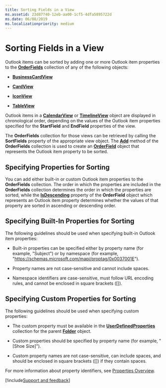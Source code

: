 ```yaml
---
title: Sorting Fields in a View
ms.assetid: 23d87740-12eb-aa00-1cf5-4dfa5895722d
ms.date: 06/08/2019
ms.localizationpriority: medium
---
```



# Sorting Fields in a View

 Outlook items can be sorted by adding one or more Outlook item properties to the **[OrderFields](../../../api/Outlook.OrderFields.md)** collection of any of the following objects:


- **[BusinessCardView](../../../api/Outlook.CardView.md)**
    
- **[CardView](../../../api/Outlook.CardView.md)**
    
- **[IconView](../../../api/Outlook.IconView.md)**
    
- **[TableView](../../../api/Outlook.TableView.md)**
    

Outlook items in a **[CalendarView](../../../api/Outlook.CalendarView.md)** or **[TimelineView](../../../api/Outlook.TimelineView.md)** object are displayed in chronological order, depending on the values of the Outlook item properties specified for the **StartField** and **EndField** properties of the view.

The **OrderFields** collection for those views can be retrieved by calling the **SortFields** property of the appropriate view object. The **[Add](../../../api/Outlook.OrderFields.Add.md)** method of the **OrderFields** collection is used to create an **[OrderField](../../../api/Outlook.OrderField.md)** object that represents the Outlook item property to be sorted.

## Specifying Properties for Sorting

You can add either built-in or custom Outlook item properties to the **OrderFields** collection. The order in which the properties are included in the **OrderFields** collection determines the order in which the properties are sorted, while the **[IsDescending](../../../api/Outlook.OrderField.IsDescending.md)** property of the **OrderField** object which represents an Outlook item property determines whether the values of that property are sorted in ascending or descending order.


## Specifying Built-In Properties for Sorting

The following guidelines should be used when specifying built-in Outlook item properties:


- Built-in properties can be specified either by property name (for example, "Subject") or by namespace (for example, "https://schemas.microsoft.com/mapi/proptag/0x0037001E").
    
- Property names are not case-sensitive and cannot include spaces.
    
- Namespace identifiers are case-sensitive, must follow URL encoding rules, and cannot be enclosed in square brackets ([]).
    

## Specifying Custom Properties for Sorting

The following guidelines should be used when specifying custom properties:


- The custom property must be available in the **[UserDefinedProperties](../../../api/Outlook.UserDefinedProperties.md)** collection for the parent **[Folder](../../../api/Outlook.Folder.md)** object.
    
- Custom properties should be specified by property name (for example, "[Shoe Size]").
    
- Custom property names are not case-sensitive, can include spaces, and should be enclosed in square brackets ([]) if they contain spaces.
    
For more information about property identifiers, see [Properties Overview](../Navigation/properties-overview.md).

[!include[Support and feedback](~/includes/feedback-boilerplate.md)]